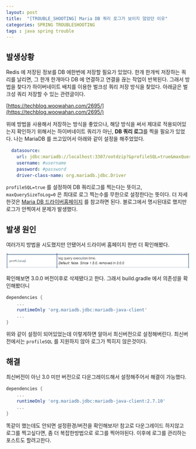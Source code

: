 ```yaml
---
layout: post
title:  "[TROUBLE_SHOOTING] Maria DB 쿼리 로그가 보이지 않았던 이유"
categories: SPRING TROUBLESHOOTING
tags : java spring trouble
---
```


## 발생상황

Redis 에 저장된 정보를 DB 에한번에 저장할 필요가 있었다. 한개 한개씩 저장하는 쿼리를 날리면, 그 한개 한개마다 DB 에 연결하고 연결을 끊는 작업이 반복된다.
그래서 방법을 찾다가 하이버네이트 배치를 이용한 벌크성 쿼리 저장 방식을 찾았다. 아래글은 벌크성 쿼리 저장할 수 있는 관련글이다.  

[https://techblog.woowahan.com/2695/](https://techblog.woowahan.com/2695/)  


위에 방법을 사용해서 저장하는 방식을 좋았으나, 해당 방식을 써서 제대로 적용되어있는지 확인하기 위해서는 하이버네이트 쿼리가 아닌, **DB 쿼리 로그**를 찍을 필요가 있었다.
나는 MariaDB 를 쓰고있어서 아래와 같이 설정을 해주었었다.

```yml
  datasource:
    url: jdbc:mariadb://localhost:3307/ootdzip?&profileSQL=true&maxQuerySizeToLog=0
    username: #username
    password: #password
    driver-class-name: org.mariadb.jdbc.Driver
```

`profileSQL=true` 를 설정하여 DB 쿼리로그를 찍는다는 뜻이고, `maxQuerySizeToLog=0` 은 최대로 로그 찍는수를 무한으로 설정한다는 뜻이다.
더 자세한것은 [Maria DB 드라이버홈페이지](https://mariadb.com/kb/en/about-mariadb-connector-j/) 를 참고하면 된다.
블로그에서 명시된대로 했지만 로그가 안찍여서 문제가 발생했다.

## 발생 원인

여러가지 방법을 시도했지만 안됐어서 드라이버 홈페이지 한번 더 확인해봤다.

![이미지](https://github.com/jinhoon227/jinhoon227.github.io/blob/main/assets/img/posts/trouble/maria1.png?raw=true)


확인해보면 3.0.0 버전이후로 삭제됐다고 한다.
그래서 build.gradle 에서 의존성을 확인해봤더니

```gradle
dependencies {
    ...
    runtimeOnly 'org.mariadb.jdbc:mariadb-java-client'
    ...
}
```

위와 같이 설정이 되어있었는데 이렇게하면 알아서 최신버전으로 설정해버린다. 최신버전에서는 `profileSQL` 를 지원하지 않아 로그가 찍히지 않은것이다.

## 해결

최신버전이 아닌 3.0 미만 버전으로 다운그레이드해서 설정해주어서 해결이 가능했다.

```gradle
dependencies {
    ...
    runtimeOnly 'org.mariadb.jdbc:mariadb-java-client:2.7.10'   
    ...
}
```

똑같이 했는데도 안되면 설정환경/버전을 확인해보자!
참고로 다운그레이드 하지않고 로그를 찍고싶다면, 좀 더 복잡한방법으로 로그를 찍어야된다.
이후에 로그를 관리하는 포스트도 할려고한다.

